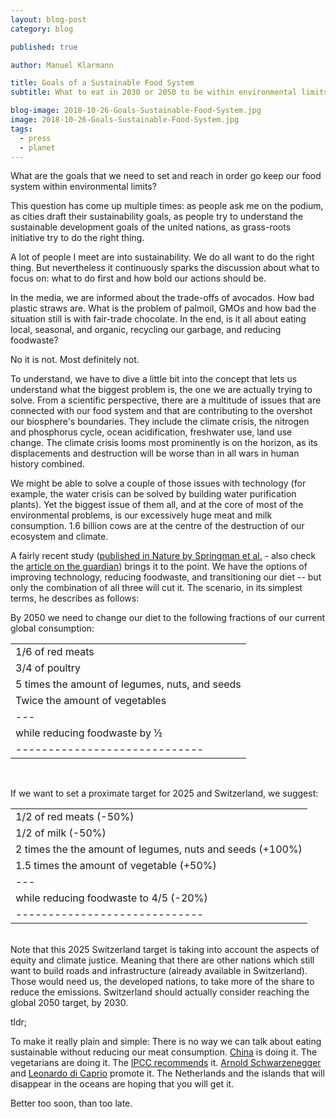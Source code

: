 ```yaml
---
layout: blog-post
category: blog

published: true

author: Manuel Klarmann

title: Goals of a Sustainable Food System
subtitle: What to eat in 2030 or 2050 to be within environmental limits.

blog-image: 2018-10-26-Goals-Sustainable-Food-System.jpg
image: 2018-10-26-Goals-Sustainable-Food-System.jpg
tags:
  - press
  - planet
---
```


What are the goals that we need to set and reach in order go keep our food system within environmental limits?

This question has come up multiple times: as people ask me on the podium, as cities draft their sustainability goals, as people try to understand the sustainable development goals of the united nations, as grass-roots initiative try to do the right thing.

A lot of people I meet are into sustainability. We do all want to do the right thing. But nevertheless it continuously sparks the discussion about what to focus on: what to do first and how bold our actions should be.

In the media, we are informed about the trade-offs of avocados. How bad plastic straws are. What is the problem of palmoil, GMOs and how bad the situation still is with fair-trade chocolate. In the end, is it all about eating local, seasonal, and organic, recycling our garbage, and reducing foodwaste?

No it is not. Most definitely not.

To understand, we have to dive a little bit into the concept that lets us understand what the biggest problem is, the one we are actually trying to solve. From a scientific perspective, there are a multitude of issues that are connected with our food system and that are contributing to the overshot our biosphere's boundaries. They include the climate crisis, the nitrogen and phosphorus cycle, ocean acidification, freshwater use, land use change. The climate crisis looms most prominently is on the horizon, as its displacements and destruction will be worse than in all wars in human history combined.

We might be able to solve a couple of those issues with technology (for example, the water crisis can be solved by building water purification plants). Yet the biggest issue of them all, and at the core of most of the environmental problems, is our excessively huge meat and milk consumption. 1.6 billion cows are at the centre of the destruction of our ecosystem and climate.

A fairly recent study ([published in Nature by Springman et al.][pdf] - also check the [article on the guardian][1]) brings it to the point. We have the options of improving technology, reducing foodwaste, and transitioning our diet -- but only the combination of all three will cut it. The scenario, in its simplest terms, he describes as follows:

By 2050 we need to change our diet to the following fractions of our current global consumption:

|                                                |
| ---------------------------------------------- |
| 1/6 of red meats                               |
| 3/4 of poultry                                 |
| 5 times the amount of legumes, nuts, and seeds |
| Twice the amount of vegetables                 |
| ---                                            |
| while reducing foodwaste by ½                  |
| -----------------------------                  |

<br />

If we want to set a proximate target for 2025 and Switzerland, we suggest:

|                                                           |
| --------------------------------------------------------- |
| 1/2 of red meats (-50%)                                   |
| 1/2 of milk (-50%)                                        |
| 2 times the the amount of legumes, nuts and seeds (+100%) |
| 1.5 times the amount of vegetable (+50%)                  |
| ---                                                       |
| while reducing foodwaste to 4/5 (-20%)                    |
| -----------------------------                             |

<br />
Note that this 2025 Switzerland target is taking into account the aspects of equity and climate justice. Meaning that there are other nations which still want to build roads and infrastructure (already available in Switzerland). Those would need us, the developed nations, to take more of the share to reduce the emissions. Switzerland should actually consider reaching the global 2050 target, by 2030.

tldr;

To make it really plain and simple: There is no way we can talk about eating sustainable without reducing our meat consumption. [China][2] is doing it. The vegetarians are doing it. The [IPCC recommends][5] it. [Arnold Schwarzenegger][3] and [Leonardo di Caprio][4] promote it. The Netherlands and the islands that will disappear in the oceans are hoping that you will get it.

Better too soon, than too late.

[pdf]: /assets/sci-pub/Mason%20DCorz%20et%20al%20(2018)%20Options%20for%20keeping%20the%20food%20system%20within%20environmental%20limits.pdf
[1]: https://www.theguardian.com/environment/2018/oct/10/huge-reduction-in-meat-eating-essential-to-avoid-climate-breakdown
[2]: https://www.theguardian.com/world/2016/jun/20/chinas-meat-consumption-climate-change
[3]: https://www.youtube.com/watch?v=c3q-7ish6vk
[4]: https://www.youtube.com/watch?v=6UGsRcxaSAI
[5]: https://www.nationalgeographic.com/environment/2018/10/ipcc-report-climate-change-impacts-forests-emissions/
